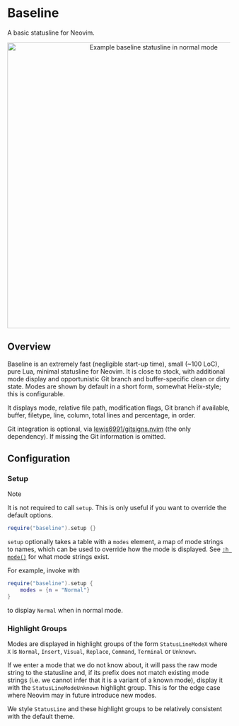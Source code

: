 # Baseline

A basic statusline for Neovim.

<div align="center">
    <img width="646" alt="Example baseline statusline in normal mode" src="https://github.com/user-attachments/assets/3f406bdc-40c5-41d4-acc3-b8055a22c1a1">
</div>

## Overview

Baseline is an extremely fast (negligible start-up time), small (~100 LoC), pure Lua, minimal statusline for Neovim.
It is close to stock, with additional mode display and opportunistic Git branch and buffer-specific clean or dirty state.
Modes are shown by default in a short form, somewhat Helix-style; this is configurable.

It displays mode, relative file path, modification flags, Git branch if available, buffer, filetype, line, column, total lines and percentage, in order.

Git integration is optional, via [lewis6991/gitsigns.nvim](https://github.com/lewis6991/gitsigns.nvim) (the only dependency). If missing the Git information is omitted.

## Configuration

### Setup

> [!NOTE]
> It is not required to call `setup`. This is only useful if you want to override the default options.

```lua
require("baseline").setup {}
```

`setup` optionally takes a table with a `modes` element, a map of mode strings to names, which can be used to override how the mode is displayed.
See [`:h mode()`](https://neovim.io/doc/user/builtin.html#mode()) for what mode strings exist.

For example, invoke with
```lua
require("baseline").setup {
    modes = {n = "Normal"}
}
```
to display `Normal` when in normal mode.

### Highlight Groups

Modes are displayed in highlight groups of the form `StatusLineModeX` where `X` is `Normal`, `Insert`, `Visual`, `Replace`, `Command`, `Terminal` or `Unknown`.

If we enter a mode that we do not know about, it will pass the raw mode string to the statusline and, if its prefix does not match existing mode strings (i.e. we cannot infer that it is a variant of a known mode), display it with the `StatusLineModeUnknown` highlight group.
This is for the edge case where Neovim may in future introduce new modes.

We style `StatusLine` and these highlight groups to be relatively consistent with the default theme.
